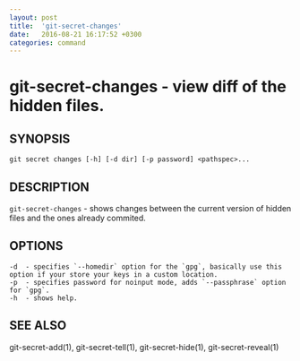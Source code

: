 ```yaml
---
layout: post
title:  'git-secret-changes'
date:   2016-08-21 16:17:52 +0300
categories: command
---
```

git-secret-changes - view diff of the hidden files.
===================================================

## SYNOPSIS

    git secret changes [-h] [-d dir] [-p password] <pathspec>...


## DESCRIPTION
`git-secret-changes` - shows changes between the current version of hidden files and the ones already commited.


## OPTIONS

    -d  - specifies `--homedir` option for the `gpg`, basically use this option if your store your keys in a custom location.
    -p  - specifies password for noinput mode, adds `--passphrase` option for `gpg`.
    -h  - shows help.


## SEE ALSO

git-secret-add(1), git-secret-tell(1), git-secret-hide(1), git-secret-reveal(1)
